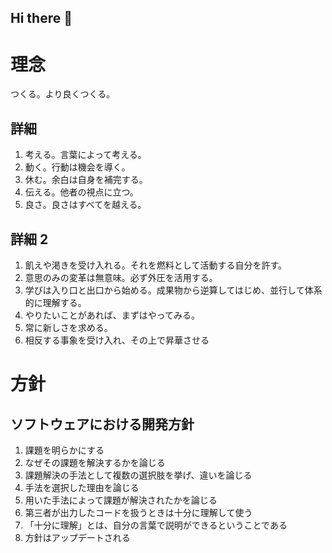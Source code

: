 ## Hi there 👋

# 理念
つくる。より良くつくる。

## 詳細
1. 考える。言葉によって考える。
2. 動く。行動は機会を導く。
3. 休む。余白は自身を補完する。
4. 伝える。他者の視点に立つ。
5. 良さ。良さはすべてを越える。

## 詳細 2
1. 飢えや渇きを受け入れる。それを燃料として活動する自分を許す。
2. 意思のみの変革は無意味。必ず外圧を活用する。
3. 学びは入り口と出口から始める。成果物から逆算してはじめ、並行して体系的に理解する。
4. やりたいことがあれば、まずはやってみる。
5. 常に新しさを求める。
6. 相反する事象を受け入れ、その上で昇華させる



# 方針

## ソフトウェアにおける開発方針
1. 課題を明らかにする
2. なぜその課題を解決するかを論じる
3. 課題解決の手法として複数の選択肢を挙げ、違いを論じる
4. 手法を選択した理由を論じる
5. 用いた手法によって課題が解決されたかを論じる
6. 第三者が出力したコードを扱うときは十分に理解して使う
7. 「十分に理解」とは、自分の言葉で説明ができるということである
8. 方針はアップデートされる
<!--
**kyokucho1989/kyokucho1989** is a ✨ _special_ ✨ repository because its `README.md` (this file) appears on your GitHub profile.

Here are some ideas to get you started:

- 🔭 I’m currently working on ...
- 🌱 I’m currently learning ...
- 👯 I’m looking to collaborate on ...
- 🤔 I’m looking for help with ...
- 💬 Ask me about ...
- 📫 How to reach me: ...
- 😄 Pronouns: ...
- ⚡ Fun fact: ...
-->
